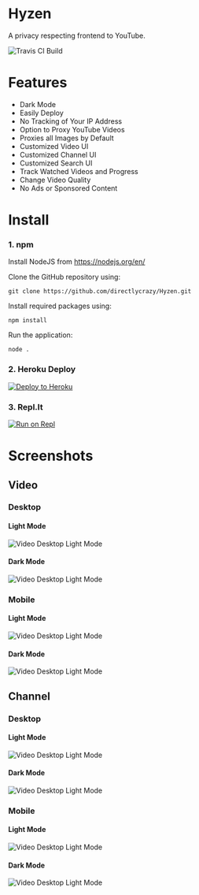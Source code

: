 # Hyzen
A privacy respecting frontend to YouTube.

![Travis CI Build](https://api.travis-ci.com/directlycrazy/Hyzen.svg)

# Features
* Dark Mode
* Easily Deploy
* No Tracking of Your IP Address
* Option to Proxy YouTube Videos
* Proxies all Images by Default
* Customized Video UI
* Customized Channel UI
* Customized Search UI
* Track Watched Videos and Progress
* Change Video Quality
* No Ads or Sponsored Content

# Install
### 1. npm

Install NodeJS from https://nodejs.org/en/

Clone the GitHub repository using:
```
git clone https://github.com/directlycrazy/Hyzen.git
```

Install required packages using:

```
npm install
```

Run the application:

```
node .
```

### 2. Heroku Deploy

[![Deploy to Heroku](https://www.herokucdn.com/deploy/button.svg)](https://heroku.com/deploy?template=https://github.com/directlycrazy/Hyzen)

### 3. Repl.It

[![Run on Repl](https://replit.com/badge/github/directlycrazy/Hyzen)](https://replit.com/github/directlycrazy/Hyzen)

# Screenshots

## Video

### Desktop

#### Light Mode

![Video Desktop Light Mode](/docs/desktop_video_light.png)
#### Dark Mode

![Video Desktop Light Mode](/docs/desktop_video_dark.png)

### Mobile

#### Light Mode

![Video Desktop Light Mode](/docs/mobile_video_light.png)

#### Dark Mode

![Video Desktop Light Mode](/docs/mobile_video_dark.png)

## Channel

### Desktop

#### Light Mode

![Video Desktop Light Mode](/docs/desktop_channel_light.png)
#### Dark Mode

![Video Desktop Light Mode](/docs/desktop_channel_dark.png)

### Mobile

#### Light Mode

![Video Desktop Light Mode](/docs/mobile_channel_light.png)

#### Dark Mode

![Video Desktop Light Mode](/docs/mobile_channel_dark.png)